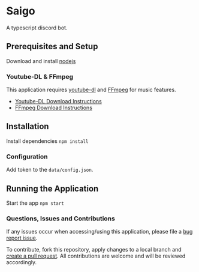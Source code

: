 # Saigo
A typescript discord bot.

## Prerequisites and Setup
Download and install [nodejs](https://nodejs.org/en/download/)

### Youtube-DL & FFmpeg
This application requires [youtube-dl](https://youtube-dl.org/) and [FFmpeg](https://ffmpeg.org/) for music features.
* [Youtube-DL Download Instructions](http://ytdl-org.github.io/youtube-dl/download.html)
* [FFmpeg Download Instructions](https://ffmpeg.org/download.html)


## Installation
Install dependencies `npm install`

### Configuration
Add token to the `data/config.json`.

## Running the Application
Start the app `npm start`

### Questions, Issues and Contributions
If any issues occur when accessing/using this application, please file a [bug report issue](https://github.com/packetfire/saigo/issues/new).

To contribute, fork this repository, apply changes to a local branch and [create a pull request](https://github.com/packetfire/saigo/compare). All contributions are welcome and will be reviewed accordingly.
